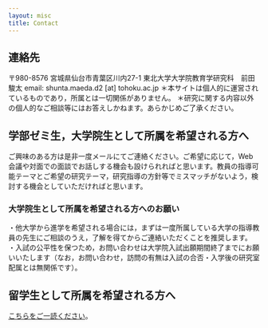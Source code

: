 ```yaml
---
layout: misc
title: Contact
---
```


## 連絡先<br>
〒980-8576
宮城県仙台市青葉区川内27-1 東北大学大学院教育学研究科　前田駿太
email: shunta.maeda.d2 [at] tohoku.ac.jp 
＊本サイトは個人的に運営されているものであり，所属とは一切関係がありません。
＊研究に関する内容以外の個人的なご相談等にはお答えしかねます。あらかじめご了承ください。

## 学部ゼミ生，大学院生として所属を希望される方へ<br>
ご興味のある方は是非一度メールにてご連絡ください。ご希望に応じて，Web会議や対面での面談でお話しする機会も設けられればと思います。教員の指導可能テーマとご希望の研究テーマ，研究指導の方針等でミスマッチがないよう，検討する機会としていただければと思います。<br>
### 大学院生として所属を希望される方へのお願い
・他大学から進学を希望される場合には，まずは一度所属している大学の指導教員の先生にご相談のうえ，了解を得てからご連絡いただくことを推奨します。
・入試の公平性を保つため，お問い合わせは大学院入試出願期間終了までにお願いいたします（なお，お問い合わせ，訪問の有無は入試の合否・入学後の研究室配属とは無関係です）。

## 留学生として所属を希望される方へ
[こちらをご一読ください](#international)。
